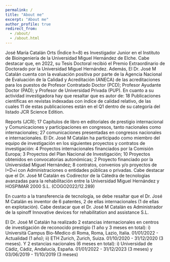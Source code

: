 ```yaml
---
permalink: /
title: "About me"
excerpt: "About me"
author_profile: true
redirect_from: 
  - /about/
  - /about.html
---
```


José María Catalán Orts (Índice h=8) es Investigador Junior en el Instituto de Bioingeniería de la Universidad Miguel Hernández de Elche. Cabe destacar que, en 2022, su Tesis Doctoral recibió el Premio Extraordinario de Doctorado por la Universidad Miguel Hernández. Además, El Dr. José M Catalán cuenta con la evaluación positiva por parte de la Agencia Nacional de Evaluación de la Calidad y Acreditación (ANECA) de las acreditaciones para los puestos de Profesor Contratado Doctor (PCD); Profesor Ayudante Doctor (PAD); y Profesor de Universidad Privada (PUP).
En cuanto a su actividad investigadora hay que resaltar que es autor de: 18 Publicaciones científicas en revistas indexadas con índice de calidad relativo, de las cuales 11 de estas publicaciones están en el Q1 dentro de su categoría del listado JCR Science Edition.

Reports (JCR); 17 Capítulos de libro en editoriales de prestigio internacional y Comunicaciones y participaciones en congresos, tanto nacionales como internacionales; 27 comunicaciones presentadas en congresos nacionales e internacionales.
El Dr. José M Catalán ha participado como miembro del equipo de investigación en los siguientes proyectos y contratos de investigación: 4 Proyectos internacionales financiados por la Comisión Europa; 3 Proyectos del Plan Nacional de Investigación; 10 Proyectos obtenidos en convocatorias autonómicas; 2 Proyecto financiado por la Universidad Miguel Hernández; 8 contratos, convenios y/o proyectos de I+D+i con Administraciones o entidades públicas o privadas.
Cabe destacar que el Dr. José M Catalán es Codirector de la Cátedra de tecnologías avanzadas para la rehabilitación entre la Universidad Miguel Hernández y HOSPIMAR 2000 S.L. (COGO2022/12.289)

En cuanto a la transferencia de tecnología, se debe resaltar que el Dr. José M Catalán es inventor de 6 patentes, 2 de ellas internacionales (1 de ellas en explotación). Cabe destacar que el Dr. José M Catalán es Administrador de la spinoff Innovative devices for rehabilitation and assistance S.L.

El Dr. José M Catalán ha realizado 2 estancias internacionales en centros de investigación de reconocido prestigio (1 año y 3 meses en total): i) Università Campus Bio-Medico di Roma, Roma, Lazio, Italia. 01/01/2022 - Actualidad (1 año); ii) ETH Zurich, Zurich, Suiza. 01/10/2020 - 31/12/2020 (3 meses). Y 2 estancias nacionales (6 meses en total): i) Universidad de Cádiz, Cádiz, Andalucía, España. 01/01/2022 - 31/12/2023 (3 meses) y 03/06/2019 - 11/10/2019 (3 meses)
